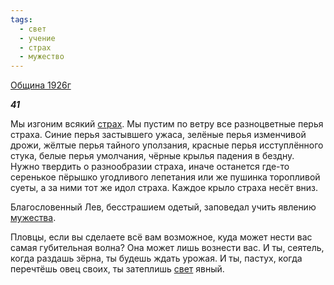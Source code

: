 ```yaml
---
tags:
  - свет
  - учение
  - страх
  - мужество
---
```

[Община 1926г](https://127.0.0.1:4002/agni/1926)

___41___

Мы изгоним всякий [страх](../../../tags/#страх). Мы пустим по ветру все разноцветные перья страха. Синие перья застывшего ужаса, зелёные перья изменчивой дрожи, жёлтые перья тайного уползания, красные перья исступлённого стука, белые перья умолчания, чёрные крылья падения в бездну. Нужно твердить о разнообразии страха, иначе останется где-то серенькое пёрышко угодливого лепетания или же пушинка торопливой суеты, а за ними тот же идол страха. Каждое крыло страха несёт вниз.   

Благословенный Лев, бесстрашием одетый, заповедал учить явлению [мужества](../../../tags/#мужество).   

Пловцы, если вы сделаете всё вам возможное, куда может нести вас самая губительная волна? Она может лишь вознести вас. И ты, сеятель, когда раздашь зёрна, ты будешь ждать урожая. И ты, пастух, когда перечтёшь овец своих, ты затеплишь [свет](../../../tags/#свет) явный.   

